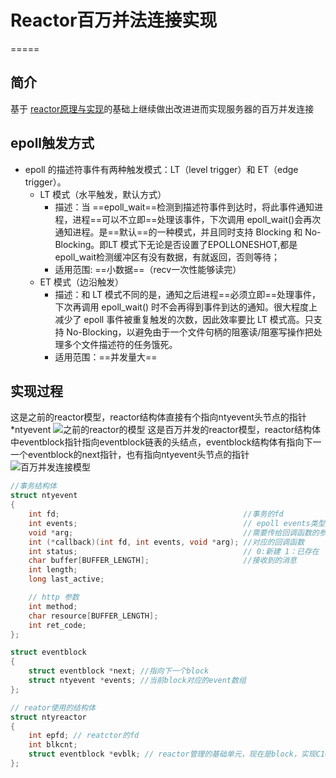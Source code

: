 # Reactor百万并法连接实现 
=====
## 简介
  基于 [reactor原理与实现](https://blog.csdn.net/weixin_43687811/article/details/122573696)的基础上继续做出改进进而实现服务器的百万并发连接
   
## epoll触发方式   
 * epoll 的描述符事件有两种触发模式：LT（level trigger）和 ET（edge trigger）。
	 *  LT 模式（水平触发，默认方式）
		 * 描述：当 ==epoll_wait==检测到描述符事件到达时，将此事件通知进程，进程==可以不立即==处理该事件，下次调用 epoll_wait()会再次通知进程。是==默认==的一种模式，并且同时支持 Blocking 和 No-Blocking。即LT 模式下无论是否设置了EPOLLONESHOT,都是epoll_wait检测缓冲区有没有数据，有就返回，否则等待；
	 	* 适用范围:  ==小数据==（recv一次性能够读完）
	 * ET 模式（边沿触发）
	 	* 描述：和 LT 模式不同的是，通知之后进程==必须立即==处理事件，下次再调用 epoll_wait() 时不会再得到事件到达的通知。很大程度上减少了 epoll 事件被重复触发的次数，因此效率要比 LT 模式高。只支持 No-Blocking，以避免由于一个文件句柄的阻塞读/阻塞写操作把处理多个文件描述符的任务饿死。
	 	* 适用范围：==并发量大==


## 实现过程
这是之前的reactor模型，reactor结构体直接有个指向ntyevent头节点的指针*ntyevent
![之前的reactor的模型](https://img-blog.csdnimg.cn/a87462e786284ef88cb7b14488b30702.png?x-oss-process=image/watermark,type_d3F5LXplbmhlaQ,shadow_50,text_Q1NETiBA5L2V6JSa,size_20,color_FFFFFF,t_70,g_se,x_16#pic_center)
这是百万并发的reactor模型，reactor结构体中eventblock指针指向eventblock链表的头结点，eventblock结构体有指向下一一个eventblock的next指针，也有指向ntyevent头节点的指针
![百万并发连接模型](https://img-blog.csdnimg.cn/d4a6c4422f10488a84bf8774042759b0.png?x-oss-process=image/watermark,type_d3F5LXplbmhlaQ,shadow_50,text_Q1NETiBA5L2V6JSa,size_20,color_FFFFFF,t_70,g_se,x_16#pic_center)

```cpp
//事务结构体
struct ntyevent
{
    int fd;                                         //事务的fd
    int events;                                     // epoll events类型
    void *arg;                                      //需要传给回调函数的参数,一般传的是reactor的指针
    int (*callback)(int fd, int events, void *arg); //对应的回调函数
    int status;                                     // 0:新建 1：已存在
    char buffer[BUFFER_LENGTH];                     //接收到的消息
    int length;
    long last_active;

    // http 参数
    int method;
    char resource[BUFFER_LENGTH];
    int ret_code;
};

struct eventblock
{
    struct eventblock *next; //指向下一个block
    struct ntyevent *events; //当前block对应的event数组
};

// reator使用的结构体
struct ntyreactor
{
    int epfd; // reatctor的fd
    int blkcnt;
    struct eventblock *evblk; // reactor管理的基础单元，现在是block，实现C1000K
};
```
